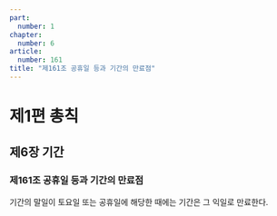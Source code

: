 ```yaml
---
part:
  number: 1
chapter:
  number: 6
article:
  number: 161
title: "제161조 공휴일 등과 기간의 만료점"
---
```


# 제1편 총칙

## 제6장 기간

### 제161조 공휴일 등과 기간의 만료점

기간의 말일이 토요일 또는 공휴일에 해당한 때에는 기간은 그 익일로 만료한다.
